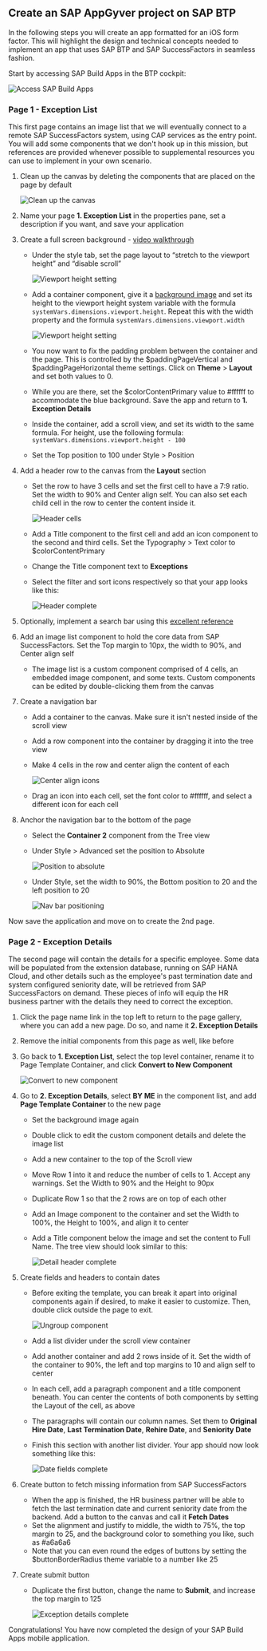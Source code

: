 ## Create an SAP AppGyver project on SAP BTP

In the following steps you will create an app formatted for an iOS form factor. This will highlight the design and technical concepts needed to implement an app that uses SAP BTP and SAP SuccessFactors in seamless fashion.

Start by accessing SAP Build Apps in the BTP cockpit:

  ![Access SAP Build Apps](./images/0AccessSAPAppGyverFromBTP.png)

### Page 1 - Exception List

This first page contains an image list that we will eventually connect to a remote SAP SuccessFactors system, using CAP services as the entry point. You will add some components that we don't hook up in this mission, but references are provided whenever possible to supplemental resources you can use to implement in your own scenario.

1. Clean up the canvas by deleting the components that are placed on the page by default

    ![Clean up the canvas](./images/3CleanUpCanvas.png)

1. Name your page **1. Exception List** in the properties pane, set a description if you want, and save your application

1. Create a full screen background - [video walkthrough](https://docs.appgyver.com/appgyver-academy/tutorials/tutorial-articles/full-screen-background)
    - Under the style tab, set the page layout to “stretch to the viewport height” and “disable scroll”

      ![Viewport height setting](./images/5viewportheight.png)

    - Add a container component, give it a [background image](./images/4BestRun.png) and set its height to the viewport height system variable with the formula ```systemVars.dimensions.viewport.height```. Repeat this with the width property and the formula ```systemVars.dimensions.viewport.width```

      ![Viewport height setting](./images/7systemvarheightwidth.png)

    - You now want to fix the padding problem between the container and the page. This is controlled by the $paddingPageVertical and $paddingPageHorizontal theme settings. Click on **Theme** > **Layout** and set both values to 0.
    - While you are there, set the $colorContentPrimary value to #ffffff to accommodate the blue background. Save the app and return to **1. Exception Details**
    - Inside the container, add a scroll view, and set its width to the same formula. For height, use the following formula: ```systemVars.dimensions.viewport.height - 100``` 
    - Set the Top position to 100 under Style > Position

1. Add a header row to the canvas from the **Layout** section
    - Set the row to have 3 cells and set the first cell to have a 7:9 ratio. Set the width to 90% and Center align self. You can also set each child cell in the row to center the content inside it.

      ![Header cells](./images/10headercells.png)

    - Add a Title component to the first cell and add an icon component to the second and third cells. Set the Typography > Text color to $colorContentPrimary
    - Change the Title component text to **Exceptions** 
    - Select the filter and sort icons respectively so that your app looks like this:

      ![Header complete](./images/11headercomplete.png)

1. Optionally, implement a search bar using this [excellent reference]([https://docs.appgyver.com/appgyver-academy/tutorials/power-ups/power-up-search-bar-with-sugggestions](https://www.youtube.com/watch?v=lEH6K6Bw_2U))

1. Add an image list component to hold the core data from SAP SuccessFactors. Set the Top margin to 10px, the width to 90%, and Center align self
    - The image list is a custom component comprised of 4 cells, an embedded image component, and some texts. Custom components can be edited by double-clicking them from the canvas

1. Create a navigation bar
    - Add a container to the canvas. Make sure it isn't nested inside of the scroll view
    - Add a row component into the container by dragging it into the tree view
    - Make 4 cells in the row and center align the content of each

        ![Center align icons](./images/12centeralignnav.png)

    - Drag an icon into each cell, set the font color to #ffffff, and select a different icon for each cell
1. Anchor the navigation bar to the bottom of the page
    - Select the **Container 2** component from the Tree view
    - Under Style > Advanced set the position to Absolute

        ![Position to absolute](./images/12anchorabsolute.png)

    - Under Style, set the width to 90%, the Bottom position to 20 and the left position to 20

        ![Nav bar positioning](./images/12navbarcomplete.png)

Now save the application and move on to create the 2nd page.

### Page 2 - Exception Details

The second page will contain the details for a specific employee. Some data will be populated from the extension database, running on SAP HANA Cloud, and other details such as the employee's past termination date and system configured seniority date, will be retrieved from SAP SuccessFactors on demand. These pieces of info will equip the HR business partner with the details they need to correct the exception.

1. Click the page name link in the top left to return to the page gallery, where you can add a new page. Do so, and name it **2. Exception Details**

1. Remove the initial components from this page as well, like before

1. Go back to **1. Exception List**, select the top level container, rename it to Page Template Container, and click **Convert to New Component**

    ![Convert to new component](./images/2.1TemplateComponent.png)

1. Go to **2. Exception Details**, select **BY ME** in the component list, and add **Page Template Container** to the new page
    - Set the background image again
    - Double click to edit the custom component details and delete the image list
    - Add a new container to the top of the Scroll view
    - Move Row 1 into it and reduce the number of cells to 1. Accept any warnings. Set the Width to 90% and the Height to 90px
    - Duplicate Row 1 so that the 2 rows are on top of each other
    - Add an Image component to the container and set the Width to 100%, the Height to 100%, and align it to center
    - Add a Title component below the image and set the content to Full Name. The tree view should look similar to this:

        ![Detail header complete](./images/2.4TitleComplete.png)

1. Create fields and headers to contain dates
    - Before exiting the template, you can break it apart into original components again if desired, to make it easier to customize. Then, double click outside the page to exit.

        ![Ungroup component](./images/2.5UngroupComponent.png)

    - Add a list divider under the scroll view container
    - Add another container and add 2 rows inside of it. Set the width of the container to 90%, the left and top margins to 10 and align self to center
    - In each cell, add a paragraph component and a title component beneath. You can center the contents of both components by setting the Layout of the cell, as above
    - The paragraphs will contain our column names. Set them to **Original Hire Date**, **Last Termination Date**, **Rehire Date**, and **Seniority Date**
    - Finish this section with another list divider. Your app should now look something like this:

        ![Date fields complete](./images/2.6FinishDateFields.png)

1. Create button to fetch missing information from SAP SuccessFactors
    - When the app is finished, the HR business partner will be able to fetch the last termination date and current seniority date from the backend. Add a button to the canvas and call it **Fetch Dates**
    - Set the alignment and justify to middle, the width to 75%, the top margin to 25, and the background color to something you like, such as #a6a6a6
    - Note that you can even round the edges of buttons by setting the $buttonBorderRadius theme variable to a number like 25
1. Create submit button
    - Duplicate the first button, change the name to **Submit**, and increase the top margin to 125

        ![Exception details complete](./images/2.7FinishExceptionDetails.png)

Congratulations! You have now completed the design of your SAP Build Apps mobile application.


